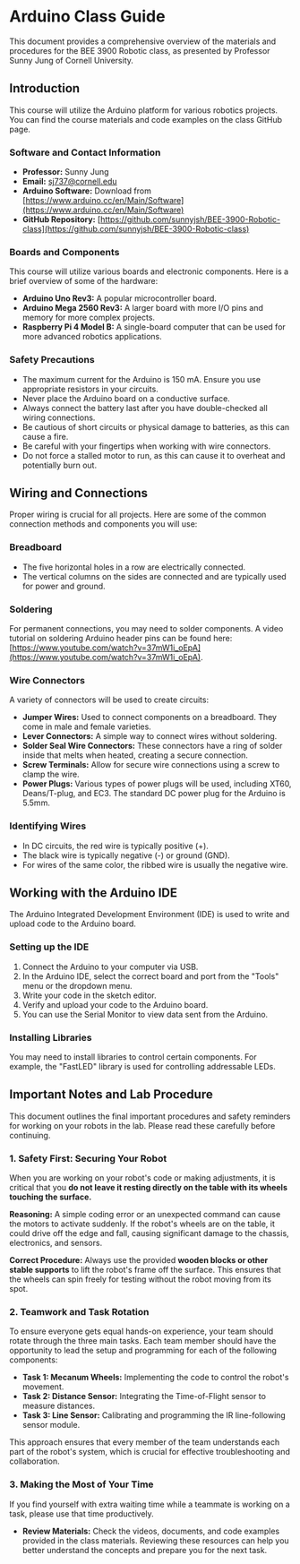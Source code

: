 # Arduino Class Guide

This document provides a comprehensive overview of the materials and procedures for the BEE 3900 Robotic class, as presented by Professor Sunny Jung of Cornell University.

## Introduction

This course will utilize the Arduino platform for various robotics projects. You can find the course materials and code examples on the class GitHub page.

### Software and Contact Information
* **Professor:** Sunny Jung
* **Email:** sj737@cornell.edu
* **Arduino Software:** Download from [https://www.arduino.cc/en/Main/Software](https://www.arduino.cc/en/Main/Software)
* **GitHub Repository:** [https://github.com/sunnyjsh/BEE-3900-Robotic-class](https://github.com/sunnyjsh/BEE-3900-Robotic-class)

### Boards and Components

This course will utilize various boards and electronic components. Here is a brief overview of some of the hardware:

* **Arduino Uno Rev3:** A popular microcontroller board.
* **Arduino Mega 2560 Rev3:** A larger board with more I/O pins and memory for more complex projects.
* **Raspberry Pi 4 Model B:** A single-board computer that can be used for more advanced robotics applications.

### Safety Precautions
* The maximum current for the Arduino is 150 mA. Ensure you use appropriate resistors in your circuits.
* Never place the Arduino board on a conductive surface.
* Always connect the battery last after you have double-checked all wiring connections.
* Be cautious of short circuits or physical damage to batteries, as this can cause a fire.
* Be careful with your fingertips when working with wire connectors.
* Do not force a stalled motor to run, as this can cause it to overheat and potentially burn out.

## Wiring and Connections

Proper wiring is crucial for all projects. Here are some of the common connection methods and components you will use:

### Breadboard

* The five horizontal holes in a row are electrically connected.
* The vertical columns on the sides are connected and are typically used for power and ground.

### Soldering

For permanent connections, you may need to solder components. A video tutorial on soldering Arduino header pins can be found here: [https://www.youtube.com/watch?v=37mW1i_oEpA](https://www.youtube.com/watch?v=37mW1i_oEpA).

### Wire Connectors

A variety of connectors will be used to create circuits:
* **Jumper Wires:** Used to connect components on a breadboard. They come in male and female varieties.
* **Lever Connectors:** A simple way to connect wires without soldering.
* **Solder Seal Wire Connectors:** These connectors have a ring of solder inside that melts when heated, creating a secure connection.
* **Screw Terminals:** Allow for secure wire connections using a screw to clamp the wire.
* **Power Plugs:** Various types of power plugs will be used, including XT60, Deans/T-plug, and EC3. The standard DC power plug for the Arduino is 5.5mm.

### Identifying Wires

* In DC circuits, the red wire is typically positive (+).
* The black wire is typically negative (-) or ground (GND).
* For wires of the same color, the ribbed wire is usually the negative wire.

## Working with the Arduino IDE

The Arduino Integrated Development Environment (IDE) is used to write and upload code to the Arduino board.

### Setting up the IDE
1.  Connect the Arduino to your computer via USB.
2.  In the Arduino IDE, select the correct board and port from the "Tools" menu or the dropdown menu.
3.  Write your code in the sketch editor.
4.  Verify and upload your code to the Arduino board.
5.  You can use the Serial Monitor to view data sent from the Arduino.

### Installing Libraries

You may need to install libraries to control certain components. For example, the "FastLED" library is used for controlling addressable LEDs.

## Important Notes and Lab Procedure

This document outlines the final important procedures and safety reminders for working on your robots in the lab. Please read these carefully before continuing.

### 1. Safety First: Securing Your Robot

When you are working on your robot's code or making adjustments, it is critical that you **do not leave it resting directly on the table with its wheels touching the surface.**

**Reasoning:**
A simple coding error or an unexpected command can cause the motors to activate suddenly. If the robot's wheels are on the table, it could drive off the edge and fall, causing significant damage to the chassis, electronics, and sensors.

**Correct Procedure:**
Always use the provided **wooden blocks or other stable supports** to lift the robot's frame off the surface. This ensures that the wheels can spin freely for testing without the robot moving from its spot.

### 2. Teamwork and Task Rotation

To ensure everyone gets equal hands-on experience, your team should rotate through the three main tasks. Each team member should have the opportunity to lead the setup and programming for each of the following components:

* **Task 1: Mecanum Wheels:** Implementing the code to control the robot's movement.
* **Task 2: Distance Sensor:** Integrating the Time-of-Flight sensor to measure distances.
* **Task 3: Line Sensor:** Calibrating and programming the IR line-following sensor module.

This approach ensures that every member of the team understands each part of the robot's system, which is crucial for effective troubleshooting and collaboration.

### 3. Making the Most of Your Time

If you find yourself with extra waiting time while a teammate is working on a task, please use that time productively.

* **Review Materials:** Check the videos, documents, and code examples provided in the class materials. Reviewing these resources can help you better understand the concepts and prepare you for the next task.

